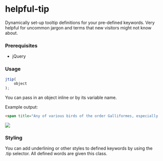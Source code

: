helpful-tip
===========

Dynamically set-up tooltip definitions for your pre-defined keywords. Very helpful for uncommon jargon and terms that new visitors might not know about.

### Prerequisites

* jQuery

### Usage

```javascript
jtip(
	object
);
```

You can pass in an object inline or by its variable name.

Example output:

```html
<span title="Any of various birds of the order Galliformes, especially the common, widely domesticated chicken " class="tip">fowl</span>
```

![](http://i.imgur.com/SZhgrn2.png)

### Styling

You can add underlining or other styles to defined keywords by using the .tip selector. All defined words are given this class.